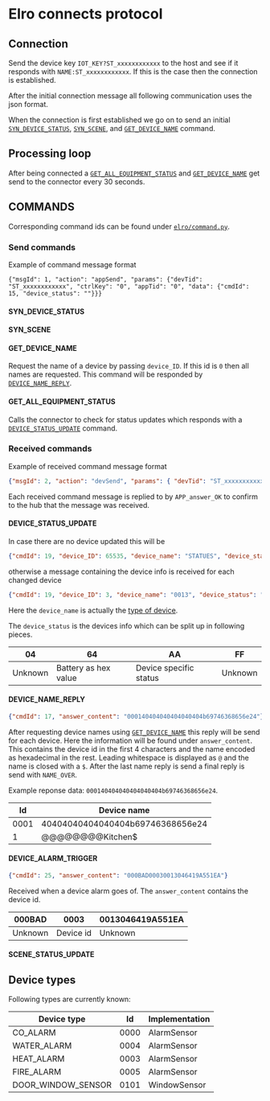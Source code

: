 # Elro connects protocol

## Connection

Send the device key `IOT_KEY?ST_xxxxxxxxxxxx` to the host and see if it responds with `NAME:ST_xxxxxxxxxxxx`. If this is the case then the connection is established.

After the initial connection message all following communication uses the json format. 

When the connection is first established we go on to send an initial [`SYN_DEVICE_STATUS`](#syn_device_status), [`SYN_SCENE`](#syn_scene), and [`GET_DEVICE_NAME`](#get_device_name) command.

## Processing loop

After being connected a [`GET_ALL_EQUIPMENT_STATUS`](#get_all_equipment_status) and [`GET_DEVICE_NAME`](#get_device_name) get send to the connector every 30 seconds.

## COMMANDS

Corresponding command ids can be found under [`elro/command.py`](elro/command.py).

### Send commands

Example of command message format

```
{"msgId": 1, "action": "appSend", "params": {"devTid": "ST_xxxxxxxxxxxx", "ctrlKey": "0", "appTid": "0", "data": {"cmdId": 15, "device_status": ""}}}
```

#### SYN_DEVICE_STATUS

#### SYN_SCENE

#### GET_DEVICE_NAME

Request the name of a device by passing `device_ID`. If this id is `0` then all names are requested. This command will be responded by [`DEVICE_NAME_REPLY`](#device_name_reply).

#### GET_ALL_EQUIPMENT_STATUS

Calls the connector to check for status updates which responds with a [`DEVICE_STATUS_UPDATE`](#device_status_update) command.


### Received commands

Example of received command message format

```json
{"msgId": 2, "action": "devSend", "params": { "devTid": "ST_xxxxxxxxxxxx", "appTid": [], "data": { "cmdId": 19, "device_ID": 65535, "device_name": "STATUES", "device_status": "OVER" }}}
```

Each received command message is replied to by `APP_answer_OK` to confirm to the hub that the message was received.

#### DEVICE_STATUS_UPDATE

In case there are no device updated this will be
```json
{"cmdId": 19, "device_ID": 65535, "device_name": "STATUES", "device_status": "OVER"}
```

otherwise a message containing the device info is received for each changed device

```json
{"cmdId": 19, "device_ID": 3, "device_name": "0013", "device_status": "0464AAFF"}
```

Here the `device_name` is actually the [type of device](#device-types).

The `device_status` is the devices info which can be split up in following pieces.

|    04   |          64          |           AA           |    FF   |
|---------|----------------------|------------------------|---------|
| Unknown | Battery as hex value | Device specific status | Unknown |

#### DEVICE_NAME_REPLY

```json
{"cmdId": 17, "answer_content": "000140404040404040404b69746368656e24"}
```

After requesting device names using [`GET_DEVICE_NAME`](#get_device_name) this reply will be send for each device. Here the information will be found under `answer_content`. This contains the device id in the first 4 characters and the name encoded as hexadecimal in the rest. Leading whitespace is displayed as `@` and the name is closed with a `$`. After the last name reply is send a final reply is send with `NAME_OVER`.

Example reponse data: `000140404040404040404b69746368656e24`.

|  Id  | Device name                      |
|------|----------------------------------|
| 0001 | 40404040404040404b69746368656e24 |
|    1 |                 @@@@@@@@Kitchen$ |

#### DEVICE_ALARM_TRIGGER

```json
{"cmdId": 25, "answer_content": "000BAD00030013046419A551EA"}
```

Received when a device alarm goes of. The `answer_content` contains the device id.

| 000BAD  |   0003    | 0013046419A551EA |
|---------|-----------|------------------|
| Unknown | Device id | Unknown          |


#### SCENE_STATUS_UPDATE


## Device types

Following types are currently known:

| Device type        |  Id  | Implementation |
|--------------------|------|----------------|
| CO_ALARM           | 0000 | AlarmSensor    |
| WATER_ALARM        | 0004 | AlarmSensor    |
| HEAT_ALARM         | 0003 | AlarmSensor    |
| FIRE_ALARM         | 0005 | AlarmSensor    |
| DOOR_WINDOW_SENSOR | 0101 | WindowSensor   |

